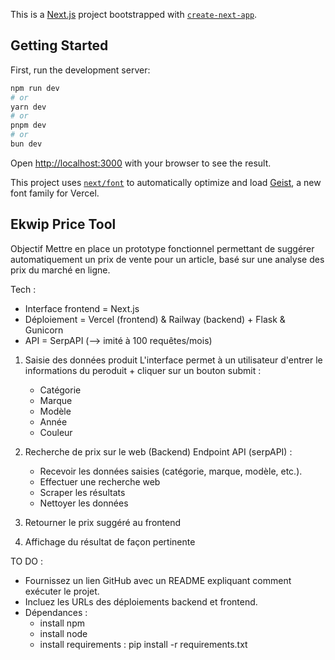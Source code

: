 This is a [Next.js](https://nextjs.org) project bootstrapped with [`create-next-app`](https://nextjs.org/docs/app/api-reference/cli/create-next-app).

## Getting Started

First, run the development server:
```bash
npm run dev
# or
yarn dev
# or
pnpm dev
# or
bun dev
```

Open [http://localhost:3000](http://localhost:3000) with your browser to see the result.

This project uses [`next/font`](https://nextjs.org/docs/app/building-your-application/optimizing/fonts) to automatically optimize and load [Geist](https://vercel.com/font), a new font family for Vercel.

## Ekwip Price Tool 

Objectif
Mettre en place un prototype fonctionnel permettant de suggérer automatiquement un prix de vente pour un article, basé sur une analyse des prix du marché en ligne.

Tech :
- Interface frontend = Next.js
- Déploiement = Vercel (frontend) & Railway (backend) + Flask & Gunicorn
- API = SerpAPI (--> imité à 100 requêtes/mois)

1. Saisie des données produit
    L'interface permet à un utilisateur d'entrer le informations du peroduit + cliquer sur un bouton submit :
    - Catégorie
    - Marque
    - Modèle
    - Année
    - Couleur

2. Recherche de prix sur le web (Backend)
    Endpoint API (serpAPI) :
    - Recevoir les données saisies (catégorie, marque, modèle, etc.).
    - Effectuer une recherche web
    - Scraper les résultats
    - Nettoyer les données

3. Retourner le prix suggéré au frontend

4. Affichage du résultat de façon pertinente


TO DO : 
- Fournissez un lien GitHub avec un README expliquant comment exécuter le projet.
- Incluez les URLs des déploiements backend et frontend.
- Dépendances :
    - install npm
    - install node
    - install requirements :
        pip install -r requirements.txt

